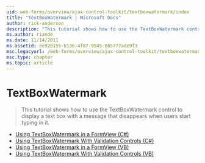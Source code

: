 ```yaml
---
uid: web-forms/overview/ajax-control-toolkit/textboxwatermark/index
title: "TextBoxWatermark | Microsoft Docs"
author: rick-anderson
description: "This tutorial shows how to use the TextBoxWatermark control to display a text box with a message that disappears when users start typing in it."
ms.author: riande
ms.date: 11/14/2011
ms.assetid: ee920155-b136-4f87-9545-8b5777ade9f3
msc.legacyurl: /web-forms/overview/ajax-control-toolkit/textboxwatermark
msc.type: chapter
ms.topic: article
---
```

# TextBoxWatermark

> This tutorial shows how to use the TextBoxWatermark control to display a text box with a message that disappears when users start typing in it.

- [Using TextBoxWatermark in a FormView (C#)](using-textboxwatermark-in-a-formview-cs.md)
- [Using TextBoxWatermark With Validation Controls (C#)](using-textboxwatermark-with-validation-controls-cs.md)
- [Using TextBoxWatermark in a FormView (VB)](using-textboxwatermark-in-a-formview-vb.md)
- [Using TextBoxWatermark With Validation Controls (VB)](using-textboxwatermark-with-validation-controls-vb.md)
